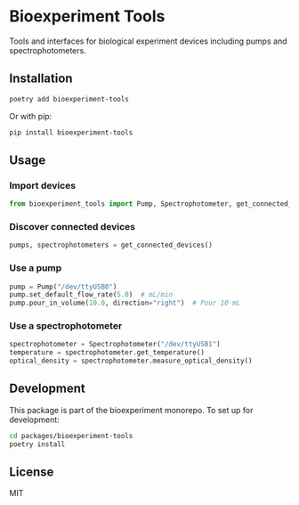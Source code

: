 # Bioexperiment Tools

Tools and interfaces for biological experiment devices including pumps and spectrophotometers.

## Installation

```bash
poetry add bioexperiment-tools
```

Or with pip:

```bash
pip install bioexperiment-tools
```

## Usage

### Import devices

```python
from bioexperiment_tools import Pump, Spectrophotometer, get_connected_devices
```

### Discover connected devices

```python
pumps, spectrophotometers = get_connected_devices()
```

### Use a pump

```python
pump = Pump("/dev/ttyUSB0")
pump.set_default_flow_rate(5.0)  # mL/min
pump.pour_in_volume(10.0, direction="right")  # Pour 10 mL
```

### Use a spectrophotometer

```python
spectrophotometer = Spectrophotometer("/dev/ttyUSB1")
temperature = spectrophotometer.get_temperature()
optical_density = spectrophotometer.measure_optical_density()
```

## Development

This package is part of the bioexperiment monorepo. To set up for development:

```bash
cd packages/bioexperiment-tools
poetry install
```

## License

MIT
